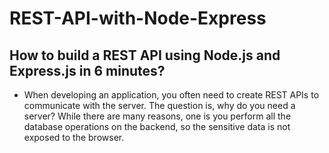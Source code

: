 # REST-API-with-Node-Express

## How to build a REST API using Node.js and Express.js in 6 minutes?

- When developing an application, you often need to create REST APIs to communicate with the server. The question is, why do you need a server? While there are many reasons, one is you perform all the database operations on the backend, so the sensitive data is not exposed to the browser.
